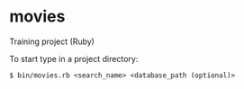 # movies
Training project (Ruby)

To start type in a project directory:
```
$ bin/movies.rb <search_name> <database_path (optional)>
